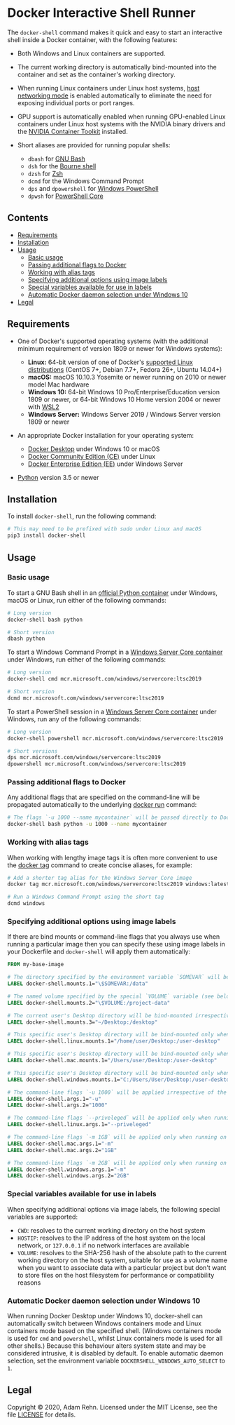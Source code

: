 Docker Interactive Shell Runner
===============================

The `docker-shell` command makes it quick and easy to start an interactive shell inside a Docker container, with the following features:

- Both Windows and Linux containers are supported.

- The current working directory is automatically bind-mounted into the container and set as the container's working directory.

- When running Linux containers under Linux host systems, [host networking mode](https://docs.docker.com/network/host/) is enabled automatically to eliminate the need for exposing individual ports or port ranges.

- GPU support is automatically enabled when running GPU-enabled Linux containers under Linux host systems with the NVIDIA binary drivers and the [NVIDIA Container Toolkit](https://github.com/NVIDIA/nvidia-docker) installed.

- Short aliases are provided for running popular shells:
  
  - `dbash` for [GNU Bash](https://www.gnu.org/software/bash/)
  - `dsh` for the [Bourne shell]()
  - `dzsh` for [Zsh](https://www.zsh.org/)
  - `dcmd` for the Windows Command Prompt
  - `dps` and `dpowershell` for [Windows PowerShell](https://docs.microsoft.com/en-us/powershell/)
  - `dpwsh` for [PowerShell Core](https://docs.microsoft.com/en-us/powershell/)


## Contents

- [Requirements](#requirements)
- [Installation](#installation)
- [Usage](#usage)
  - [Basic usage](#basic-usage)
  - [Passing additional flags to Docker](#passing-additional-flags-to-docker)
  - [Working with alias tags](#working-with-alias-tags)
  - [Specifying additional options using image labels](#specifying-additional-options-using-image-labels)
  - [Special variables available for use in labels](#special-variables-available-for-use-in-labels)
  - [Automatic Docker daemon selection under Windows 10](#automatic-docker-daemon-selection-under-windows-10])
- [Legal](#legal)


## Requirements

- One of Docker's supported operating systems (with the additional minimum requirement of version 1809 or newer for Windows systems):
  
  - **Linux:** 64-bit version of one of Docker's [supported Linux distributions](https://docs.docker.com/engine/install/#supported-platforms) (CentOS 7+, Debian 7.7+, Fedora 26+, Ubuntu 14.04+)
  - **macOS:** macOS 10.10.3 Yosemite or newer running on 2010 or newer model Mac hardware
  - **Windows 10:** 64-bit Windows 10 Pro/Enterprise/Education version 1809 or newer, or 64-bit Windows 10 Home version 2004 or newer with [WSL2](https://docs.microsoft.com/en-us/windows/wsl/wsl2-index)
  - **Windows Server:** Windows Server 2019 / Windows Server version 1809 or newer

- An appropriate Docker installation for your operating system:
  
  - [Docker Desktop](https://www.docker.com/products/docker-desktop) under Windows 10 or macOS
  - [Docker Community Edition (CE)](https://docs.docker.com/engine/install/) under Linux
  - [Docker Enterprise Edition (EE)](https://hub.docker.com/editions/enterprise/docker-ee-server-windows) under Windows Server

- [Python](https://www.python.org/) version 3.5 or newer

## Installation

To install `docker-shell`, run the following command:

```bash
# This may need to be prefixed with sudo under Linux and macOS
pip3 install docker-shell
```


## Usage

### Basic usage

To start a GNU Bash shell in an [official Python container](https://hub.docker.com/_/python) under Windows, macOS or Linux, run either of the following commands:

```bash
# Long version
docker-shell bash python

# Short version
dbash python
```

To start a Windows Command Prompt in a [Windows Server Core container](https://hub.docker.com/_/microsoft-windows-servercore) under Windows, run either of the following commands:

```bash
# Long version
docker-shell cmd mcr.microsoft.com/windows/servercore:ltsc2019

# Short version
dcmd mcr.microsoft.com/windows/servercore:ltsc2019
```

To start a PowerShell session in a [Windows Server Core container](https://hub.docker.com/_/microsoft-windows-servercore) under Windows, run any of the following commands:

```bash
# Long version
docker-shell powershell mcr.microsoft.com/windows/servercore:ltsc2019

# Short versions
dps mcr.microsoft.com/windows/servercore:ltsc2019
dpowershell mcr.microsoft.com/windows/servercore:ltsc2019
```

### Passing additional flags to Docker

Any additional flags that are specified on the command-line will be propagated automatically to the underlying [docker run](https://docs.docker.com/engine/reference/run/) command:

```bash
# The flags `-u 1000 --name mycontainer` will be passed directly to Docker
docker-shell bash python -u 1000 --name mycontainer
```

### Working with alias tags

When working with lengthy image tags it is often more convenient to use the [docker tag](https://docs.docker.com/engine/reference/commandline/tag/) command to create concise aliases, for example:

```bash
# Add a shorter tag alias for the Windows Server Core image
docker tag mcr.microsoft.com/windows/servercore:ltsc2019 windows:latest

# Run a Windows Command Prompt using the short tag
dcmd windows
```

### Specifying additional options using image labels

If there are bind mounts or command-line flags that you always use when running a particular image then you can specify these using image labels in your Dockerfile and `docker-shell` will apply them automatically:

```dockerfile
FROM my-base-image

# The directory specified by the environment variable `SOMEVAR` will be bind-mounted irrespective of the host platform
LABEL docker-shell.mounts.1="\$SOMEVAR:/data"

# The named volume specified by the special `VOLUME` variable (see below for details) will be bind-mounted irrespective of the host platform
LABEL docker-shell.mounts.2="\$VOLUME:/project-data"

# The current user's Desktop directory will be bind-mounted irrespective of the host platform
LABEL docker-shell.mounts.3="~/Desktop:/desktop"

# This specific user's Desktop directory will be bind-mounted only when running on Linux hosts
LABEL docker-shell.linux.mounts.1="/home/user/Desktop:/user-desktop"

# This specific user's Desktop directory will be bind-mounted only when running on macOS hosts
LABEL docker-shell.mac.mounts.1="/Users/user/Desktop:/user-desktop"

# This specific user's Desktop directory will be bind-mounted only when running on Windows hosts
LABEL docker-shell.windows.mounts.1="C:/Users/User/Desktop:/user-desktop"

# The command-line flags `-u 1000` will be applied irrespective of the host platform
LABEL docker-shell.args.1="-u"
LABEL docker-shell.args.2="1000"

# The command-line flags `--priveleged` will be applied only when running on Linux hosts
LABEL docker-shell.linux.args.1="--priveleged"

# The command-line flags `-m 1GB` will be applied only when running on macOS hosts
LABEL docker-shell.mac.args.1="-m"
LABEL docker-shell.mac.args.2="1GB"

# The command-line flags `-m 2GB` will be applied only when running on Windows hosts
LABEL docker-shell.windows.args.1="-m"
LABEL docker-shell.windows.args.2="2GB"
```

### Special variables available for use in labels

When specifying additional options via image labels, the following special variables are supported:

- `CWD`: resolves to the current working directory on the host system
- `HOSTIP`: resolves to the IP address of the host system on the local network, or `127.0.0.1` if no network interfaces are available
- `VOLUME`: resolves to the SHA-256 hash of the absolute path to the current working directory on the host system, suitable for use as a volume name when you want to associate data with a particular project but don't want to store files on the host filesystem for performance or compatibility reasons

### Automatic Docker daemon selection under Windows 10

When running Docker Desktop under Windows 10, docker-shell can automatically switch between Windows containers mode and Linux containers mode based on the specified shell. (Windows containers mode is used for `cmd` and `powershell`, whilst Linux containers mode is used for all other shells.) Because this behaviour alters system state and may be considered intrusive, it is disabled by default. To enable automatic daemon selection, set the environment variable `DOCKERSHELL_WINDOWS_AUTO_SELECT` to `1`.


## Legal

Copyright &copy; 2020, Adam Rehn. Licensed under the MIT License, see the file [LICENSE](https://github.com/adamrehn/docker-shell/blob/master/LICENSE) for details.
